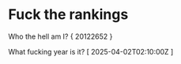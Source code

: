 # Fuck the rankings

Who the hell am I?
{ 20122652 }

What fucking year is it?
[ 2025-04-02T02:10:00Z ]
